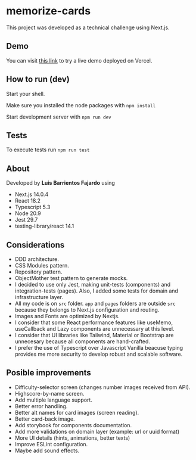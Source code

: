# memorize-cards

This project was developed as a technical challenge using Next.js.

## Demo

You can visit [this link](https://memorize-cards.vercel.app/) to try a live demo deployed on Vercel.

## How to run (dev)

Start your shell.

Make sure you installed the node packages with
`npm install`

Start development server with
`npm run dev`

## Tests

To execute tests run
`npm run test`

## About

Developed by **Luis Barrientos Fajardo** using
- Next.js 14.0.4
- React 18.2
- Typescript 5.3
- Node 20.9
- Jest 29.7
- testing-library/react 14.1

## Considerations

* DDD architecture.
* CSS Modules pattern.
* Repository pattern.
* ObjectMother test pattern to generate mocks.
* I decided to use only Jest, making unit-tests (components) and integration-tests (pages). Also, I added some tests for domain and infrastructure layer.
* All my code is on `src` folder. `app` and `pages` folders are outside `src` because they belongs to Next.js configuration and routing.
* Images and Fonts are optimized by Nextjs.
* I consider that some React performance features like useMemo, useCallback and Lazy components are unnecessary at this level.
* I consider that UI libraries like Tailwind, Material or Bootstrap are unnecesary because all components are hand-crafted.
* I prefer the use of Typescript over Javascript Vanilla beacuse typing provides me more security to develop robust and scalable software.

## Posible improvements

* Difficulty-selector screen (changes number images received from API).
* Highscore-by-name screen.
* Add multiple language support.
* Better error handling.
* Better alt names for card images (screen reading).
* Better card-back image.
* Add storybook for components documentation.
* Add more validations on domain layer (example: url or uuid format)
* More UI details (hints, animations, better texts)
* Improve ESLint configuration.
* Maybe add sound effects.
